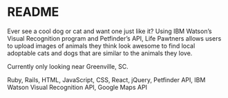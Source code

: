 # README

Ever see a cool dog or cat and want one just like it? Using IBM Watson’s Visual Recognition program and Petfinder’s API, Life Pawtners allows users to upload images of animals they think look awesome to find local adoptable cats and dogs that are similar to the animals they love.

Currently only looking near Greenville, SC.

Ruby, Rails, HTML, JavaScript, CSS, React, jQuery, Petfinder API, IBM Watson Visual Recognition API, Google Maps API
